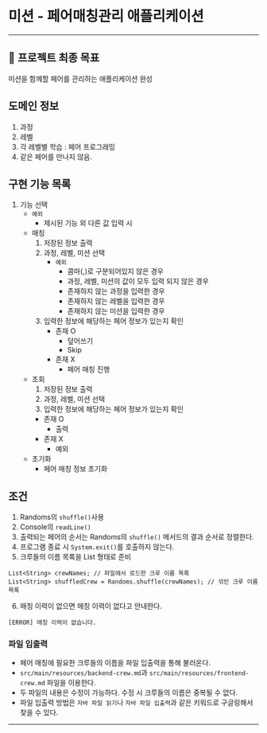 # 미션 - 페어매칭관리 애플리케이션

---
## 🎯 프로젝트 최종 목표  
미션을 함께할 페어를 관리하는 애플리케이션 완성

## 도메인 정보  
1. 과정 
2. 레벨
3. 각 레벨별 학습 : 페어 프로그래밍
4. 같은 페어를 만나지 않음.

## 구현 기능 목록
1. 기능 선택
   - `예외`
     - 제시된 기능 외 다른 값 입력 시
   - 매칭 
     1. 저장된 정보 출력
     2. 과정, 레벨, 미션 선택
        - `예외`
          - 콤마(,)로 구분되어있지 않은 경우
          - 과정, 레벨, 미션의 값이 모두 입력 되지 않은 경우
          - 존재하지 않는 과정을 입력한 경우
          - 존재하지 않는 레벨을 입력한 경우
          - 존재하지 않는 미션을 입력한 경우
     3. 입력한 정보에 해당하는 페어 정보가 있는지 확인
        - 존재 O
          - 덮어쓰기
          - Skip
        - 존재 X
          - 페어 매칭 진행
   - 조회
     1. 저장된 정보 출력
     2. 과정, 레벨, 미션 선택
     3. 입력한 정보에 해당하는 페어 정보가 있는지 확인
       - 존재 O
         - 출력
       - 존재 X
         - 예외
   - 초기화
     - 페어 매칭 정보 초기화

## 조건
1. Randoms의 `shuffle()`사용
2. Console의 `readLine()`
3. 출력되는 페어의 순서는 Randoms의 `shuffle()` 메서드의 결과 순서로 정렬한다.
4. 프로그램 종료 시 `System.exit()`를 호출하지 않는다.
5. 크루들의 이름 목록을 List<String> 형태로 준비
```
List<String> crewNames; // 파일에서 로드한 크루 이름 목록
List<String> shuffledCrew = Randoms.shuffle(crewNames); // 섞인 크루 이름 목록
```
6. 매칭 이력이 없으면 매칭 이력이 없다고 안내한다.
```
[ERROR] 매칭 이력이 없습니다.
```

### 파일 입출력
- 페어 매칭에 필요한 크루들의 이름을 파일 입출력을 통해 불러온다.
- `src/main/resources/backend-crew.md`과 `src/main/resources/frontend-crew.md` 파일을 이용한다.
- 두 파일의 내용은 수정이 가능하다. 수정 시 크루들의 이름은 중복될 수 없다.
- 파일 입출력 방법은 `자바 파일 읽기`나 `자바 파일 입출력`과 같은 키워드로 구글링해서 찾을 수 있다.

---

